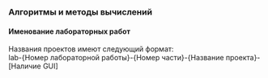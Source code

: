 ### Алгоритмы и методы вычислений
#### Именование лабораторных работ
Названия проектов имеют следующий формат:  
lab-{Номер лабораторной работы}-{Номер части}-{Название проекта}-[Наличие GUI]
